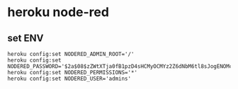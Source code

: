 # heroku node-red

## set ENV

```
heroku config:set NODERED_ADMIN_ROOT='/'
heroku config:set NODERED_PASSWORD='$2a$08$zZWtXTja0fB1pzD4sHCMyOCMYz2Z6dNbM6tl8sJogENOMcxWV9DN.'
heroku config:set NODERED_PERMISSIONS='*'
heroku config:set NODERED_USER='admins'
```
